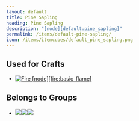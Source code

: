 ```yaml
---
layout: default
title: Pine Sapling
heading: Pine Sapling
description: "[node][default:pine_sapling]"
permalink: /items/default-pine-sapling/
icon: /items/itemcubes/default_pine_sapling.png
---
```



## Used for Crafts

<ul class="list-items clearfix">
    <li><a href="{{site.baseurl}}/items/fire-basic-flame/"><img src="{{site.baseurl}}/assets/img/items/itemcubes/fire_basic_flame.png" data-toggle="tooltip" title="Fire [node][fire:basic_flame]"></a></li>
</ul>


## Belongs to Groups

<ul class="list-items clearfix">
    <li><a href="{{site.baseurl}}/items/group-sapling/"><span class="item-group" data-toggle="tooltip" title="Group: Sapling [group][sapling]"><img src="{{site.baseurl}}/assets/img/items/itemcubes/default_junglesapling.png"><img src="{{site.baseurl}}/assets/img/items/itemcubes/default_pine_sapling.png"><img src="{{site.baseurl}}/assets/img/items/itemcubes/default_sapling.png"></span></a></li>
</ul>
